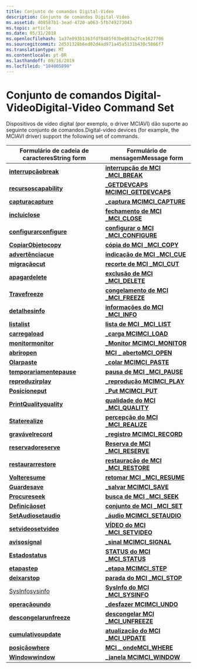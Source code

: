 ```yaml
---
title: Conjunto de comandos Digital-Video
description: Conjunto de comandos Digital-Video
ms.assetid: 408587b1-3ead-4720-a063-5fb749273043
ms.topic: article
ms.date: 05/31/2018
ms.openlocfilehash: 1a37e093b1363fdf8485f63be803a2fce1627706
ms.sourcegitcommit: 2d531328b6ed82d4ad971a45a5131b430c5866f7
ms.translationtype: MT
ms.contentlocale: pt-BR
ms.lasthandoff: 09/16/2019
ms.locfileid: "104005890"
---
```

# <a name="digital-video-command-set"></a><span data-ttu-id="288c0-103">Conjunto de comandos Digital-Video</span><span class="sxs-lookup"><span data-stu-id="288c0-103">Digital-Video Command Set</span></span>

<span data-ttu-id="288c0-104">Dispositivos de vídeo digital (por exemplo, o driver MCIAVI) dão suporte ao seguinte conjunto de comandos.</span><span class="sxs-lookup"><span data-stu-id="288c0-104">Digital-video devices (for example, the MCIAVI driver) support the following set of commands.</span></span>



| <span data-ttu-id="288c0-105">Formulário de cadeia de caracteres</span><span class="sxs-lookup"><span data-stu-id="288c0-105">String form</span></span>                      | <span data-ttu-id="288c0-106">Formulário de mensagem</span><span class="sxs-lookup"><span data-stu-id="288c0-106">Message form</span></span>                              |
|----------------------------------|-------------------------------------------|
| [<span data-ttu-id="288c0-107">**interrupção**</span><span class="sxs-lookup"><span data-stu-id="288c0-107">**break**</span></span>](break.md)           | [<span data-ttu-id="288c0-108">**interrupção de MCI \_**</span><span class="sxs-lookup"><span data-stu-id="288c0-108">**MCI\_BREAK**</span></span>](mci-break.md)           |
| [<span data-ttu-id="288c0-109">**recursos**</span><span class="sxs-lookup"><span data-stu-id="288c0-109">**capability**</span></span>](capability.md) | [<span data-ttu-id="288c0-110">**\_GETDEVCAPS MCI**</span><span class="sxs-lookup"><span data-stu-id="288c0-110">**MCI\_GETDEVCAPS**</span></span>](mci-getdevcaps.md) |
| [<span data-ttu-id="288c0-111">**captura**</span><span class="sxs-lookup"><span data-stu-id="288c0-111">**capture**</span></span>](capture.md)       | [<span data-ttu-id="288c0-112">**\_captura MCI**</span><span class="sxs-lookup"><span data-stu-id="288c0-112">**MCI\_CAPTURE**</span></span>](mci-capture.md)       |
| [<span data-ttu-id="288c0-113">**inclui**</span><span class="sxs-lookup"><span data-stu-id="288c0-113">**close**</span></span>](close.md)           | [<span data-ttu-id="288c0-114">**fechamento de MCI \_**</span><span class="sxs-lookup"><span data-stu-id="288c0-114">**MCI\_CLOSE**</span></span>](mci-close.md)           |
| [<span data-ttu-id="288c0-115">**configurar**</span><span class="sxs-lookup"><span data-stu-id="288c0-115">**configure**</span></span>](configure.md)   | [<span data-ttu-id="288c0-116">**configurar o MCI \_**</span><span class="sxs-lookup"><span data-stu-id="288c0-116">**MCI\_CONFIGURE**</span></span>](mci-configure.md)   |
| [<span data-ttu-id="288c0-117">**CopiarObjeto**</span><span class="sxs-lookup"><span data-stu-id="288c0-117">**copy**</span></span>](copy.md)             | [<span data-ttu-id="288c0-118">**cópia do MCI \_**</span><span class="sxs-lookup"><span data-stu-id="288c0-118">**MCI\_COPY**</span></span>](mci-copy.md)             |
| [<span data-ttu-id="288c0-119">**advertência**</span><span class="sxs-lookup"><span data-stu-id="288c0-119">**cue**</span></span>](cue.md)               | [<span data-ttu-id="288c0-120">**indicação de MCI \_**</span><span class="sxs-lookup"><span data-stu-id="288c0-120">**MCI\_CUE**</span></span>](mci-cue.md)               |
| [<span data-ttu-id="288c0-121">**migração**</span><span class="sxs-lookup"><span data-stu-id="288c0-121">**cut**</span></span>](cut.md)               | [<span data-ttu-id="288c0-122">**recorte de MCI \_**</span><span class="sxs-lookup"><span data-stu-id="288c0-122">**MCI\_CUT**</span></span>](mci-cut.md)               |
| [<span data-ttu-id="288c0-123">**apagar**</span><span class="sxs-lookup"><span data-stu-id="288c0-123">**delete**</span></span>](delete.md)         | [<span data-ttu-id="288c0-124">**exclusão de MCI \_**</span><span class="sxs-lookup"><span data-stu-id="288c0-124">**MCI\_DELETE**</span></span>](mci-delete.md)         |
| [<span data-ttu-id="288c0-125">**Trave**</span><span class="sxs-lookup"><span data-stu-id="288c0-125">**freeze**</span></span>](freeze.md)         | [<span data-ttu-id="288c0-126">**congelamento de MCI \_**</span><span class="sxs-lookup"><span data-stu-id="288c0-126">**MCI\_FREEZE**</span></span>](mci-freeze.md)         |
| [<span data-ttu-id="288c0-127">**detalhes**</span><span class="sxs-lookup"><span data-stu-id="288c0-127">**info**</span></span>](info.md)             | [<span data-ttu-id="288c0-128">**informações do MCI \_**</span><span class="sxs-lookup"><span data-stu-id="288c0-128">**MCI\_INFO**</span></span>](mci-info.md)             |
| [<span data-ttu-id="288c0-129">**lista**</span><span class="sxs-lookup"><span data-stu-id="288c0-129">**list**</span></span>](list.md)             | [<span data-ttu-id="288c0-130">**lista de MCI \_**</span><span class="sxs-lookup"><span data-stu-id="288c0-130">**MCI\_LIST**</span></span>](mci-list.md)             |
| [<span data-ttu-id="288c0-131">**carrega**</span><span class="sxs-lookup"><span data-stu-id="288c0-131">**load**</span></span>](load.md)             | [<span data-ttu-id="288c0-132">**\_carga MCI**</span><span class="sxs-lookup"><span data-stu-id="288c0-132">**MCI\_LOAD**</span></span>](mci-load.md)             |
| [<span data-ttu-id="288c0-133">**monitor**</span><span class="sxs-lookup"><span data-stu-id="288c0-133">**monitor**</span></span>](monitor.md)       | [<span data-ttu-id="288c0-134">**\_Monitor MCI**</span><span class="sxs-lookup"><span data-stu-id="288c0-134">**MCI\_MONITOR**</span></span>](mci-monitor.md)       |
| [<span data-ttu-id="288c0-135">**abrir**</span><span class="sxs-lookup"><span data-stu-id="288c0-135">**open**</span></span>](open.md)             | [<span data-ttu-id="288c0-136">**MCI \_ aberto**</span><span class="sxs-lookup"><span data-stu-id="288c0-136">**MCI\_OPEN**</span></span>](mci-open.md)             |
| [<span data-ttu-id="288c0-137">**Olar**</span><span class="sxs-lookup"><span data-stu-id="288c0-137">**paste**</span></span>](paste.md)           | [<span data-ttu-id="288c0-138">**\_colar MCI**</span><span class="sxs-lookup"><span data-stu-id="288c0-138">**MCI\_PASTE**</span></span>](mci-paste.md)           |
| [<span data-ttu-id="288c0-139">**temporariamente**</span><span class="sxs-lookup"><span data-stu-id="288c0-139">**pause**</span></span>](pause.md)           | [<span data-ttu-id="288c0-140">**pausa de MCI \_**</span><span class="sxs-lookup"><span data-stu-id="288c0-140">**MCI\_PAUSE**</span></span>](mci-pause.md)           |
| [<span data-ttu-id="288c0-141">**reproduzir**</span><span class="sxs-lookup"><span data-stu-id="288c0-141">**play**</span></span>](play.md)             | [<span data-ttu-id="288c0-142">**\_reprodução MCI**</span><span class="sxs-lookup"><span data-stu-id="288c0-142">**MCI\_PLAY**</span></span>](mci-play.md)             |
| [<span data-ttu-id="288c0-143">**Posicione**</span><span class="sxs-lookup"><span data-stu-id="288c0-143">**put**</span></span>](put.md)               | [<span data-ttu-id="288c0-144">**\_Put MCI**</span><span class="sxs-lookup"><span data-stu-id="288c0-144">**MCI\_PUT**</span></span>](mci-put.md)               |
| [<span data-ttu-id="288c0-145">**PrintQuality**</span><span class="sxs-lookup"><span data-stu-id="288c0-145">**quality**</span></span>](quality.md)       | [<span data-ttu-id="288c0-146">**qualidade do MCI \_**</span><span class="sxs-lookup"><span data-stu-id="288c0-146">**MCI\_QUALITY**</span></span>](mci-quality.md)       |
| [<span data-ttu-id="288c0-147">**State**</span><span class="sxs-lookup"><span data-stu-id="288c0-147">**realize**</span></span>](realize.md)       | [<span data-ttu-id="288c0-148">**percepção do MCI \_**</span><span class="sxs-lookup"><span data-stu-id="288c0-148">**MCI\_REALIZE**</span></span>](mci-realize.md)       |
| [<span data-ttu-id="288c0-149">**gravável**</span><span class="sxs-lookup"><span data-stu-id="288c0-149">**record**</span></span>](record.md)         | [<span data-ttu-id="288c0-150">**\_registro MCI**</span><span class="sxs-lookup"><span data-stu-id="288c0-150">**MCI\_RECORD**</span></span>](mci-record.md)         |
| [<span data-ttu-id="288c0-151">**reservado**</span><span class="sxs-lookup"><span data-stu-id="288c0-151">**reserve**</span></span>](reserve.md)       | [<span data-ttu-id="288c0-152">**Reserva de MCI \_**</span><span class="sxs-lookup"><span data-stu-id="288c0-152">**MCI\_RESERVE**</span></span>](mci-reserve.md)       |
| [<span data-ttu-id="288c0-153">**restaurar**</span><span class="sxs-lookup"><span data-stu-id="288c0-153">**restore**</span></span>](restore.md)       | [<span data-ttu-id="288c0-154">**restauração de MCI \_**</span><span class="sxs-lookup"><span data-stu-id="288c0-154">**MCI\_RESTORE**</span></span>](mci-restore.md)       |
| [<span data-ttu-id="288c0-155">**Volte**</span><span class="sxs-lookup"><span data-stu-id="288c0-155">**resume**</span></span>](resume.md)         | [<span data-ttu-id="288c0-156">**retomar MCI \_**</span><span class="sxs-lookup"><span data-stu-id="288c0-156">**MCI\_RESUME**</span></span>](mci-resume.md)         |
| [<span data-ttu-id="288c0-157">**Guarde**</span><span class="sxs-lookup"><span data-stu-id="288c0-157">**save**</span></span>](save.md)             | [<span data-ttu-id="288c0-158">**\_salvar MCI**</span><span class="sxs-lookup"><span data-stu-id="288c0-158">**MCI\_SAVE**</span></span>](mci-save.md)             |
| [<span data-ttu-id="288c0-159">**Procure**</span><span class="sxs-lookup"><span data-stu-id="288c0-159">**seek**</span></span>](seek.md)             | [<span data-ttu-id="288c0-160">**busca de MCI \_**</span><span class="sxs-lookup"><span data-stu-id="288c0-160">**MCI\_SEEK**</span></span>](mci-seek.md)             |
| [<span data-ttu-id="288c0-161">**Definição**</span><span class="sxs-lookup"><span data-stu-id="288c0-161">**set**</span></span>](set.md)               | [<span data-ttu-id="288c0-162">**conjunto de MCI \_**</span><span class="sxs-lookup"><span data-stu-id="288c0-162">**MCI\_SET**</span></span>](mci-set.md)               |
| [<span data-ttu-id="288c0-163">**SetAudio**</span><span class="sxs-lookup"><span data-stu-id="288c0-163">**setaudio**</span></span>](setaudio.md)     | [<span data-ttu-id="288c0-164">**\_áudio MCI**</span><span class="sxs-lookup"><span data-stu-id="288c0-164">**MCI\_SETAUDIO**</span></span>](mci-setaudio.md)     |
| [<span data-ttu-id="288c0-165">**setvideo**</span><span class="sxs-lookup"><span data-stu-id="288c0-165">**setvideo**</span></span>](setvideo.md)     | [<span data-ttu-id="288c0-166">**VÍDEO do MCI \_**</span><span class="sxs-lookup"><span data-stu-id="288c0-166">**MCI\_SETVIDEO**</span></span>](mci-setvideo.md)     |
| [<span data-ttu-id="288c0-167">**aviso**</span><span class="sxs-lookup"><span data-stu-id="288c0-167">**signal**</span></span>](signal.md)         | [<span data-ttu-id="288c0-168">**\_sinal MCI**</span><span class="sxs-lookup"><span data-stu-id="288c0-168">**MCI\_SIGNAL**</span></span>](mci-signal.md)         |
| [<span data-ttu-id="288c0-169">**Estado**</span><span class="sxs-lookup"><span data-stu-id="288c0-169">**status**</span></span>](status.md)         | [<span data-ttu-id="288c0-170">**STATUS do MCI \_**</span><span class="sxs-lookup"><span data-stu-id="288c0-170">**MCI\_STATUS**</span></span>](mci-status.md)         |
| [<span data-ttu-id="288c0-171">**etapa**</span><span class="sxs-lookup"><span data-stu-id="288c0-171">**step**</span></span>](step.md)             | [<span data-ttu-id="288c0-172">**\_etapa MCI**</span><span class="sxs-lookup"><span data-stu-id="288c0-172">**MCI\_STEP**</span></span>](mci-step.md)             |
| [<span data-ttu-id="288c0-173">**deixar**</span><span class="sxs-lookup"><span data-stu-id="288c0-173">**stop**</span></span>](stop.md)             | [<span data-ttu-id="288c0-174">**parada do MCI \_**</span><span class="sxs-lookup"><span data-stu-id="288c0-174">**MCI\_STOP**</span></span>](mci-stop.md)             |
| [<span data-ttu-id="288c0-175">SysInfo</span><span class="sxs-lookup"><span data-stu-id="288c0-175">sysinfo</span></span>](sysinfo.md)           | [<span data-ttu-id="288c0-176">**SysInfo do MCI \_**</span><span class="sxs-lookup"><span data-stu-id="288c0-176">**MCI\_SYSINFO**</span></span>](mci-sysinfo.md)       |
| [<span data-ttu-id="288c0-177">**operação**</span><span class="sxs-lookup"><span data-stu-id="288c0-177">**undo**</span></span>](undo.md)             | [<span data-ttu-id="288c0-178">**\_desfazer MCI**</span><span class="sxs-lookup"><span data-stu-id="288c0-178">**MCI\_UNDO**</span></span>](mci-undo.md)             |
| [<span data-ttu-id="288c0-179">**descongelar**</span><span class="sxs-lookup"><span data-stu-id="288c0-179">**unfreeze**</span></span>](unfreeze.md)     | [<span data-ttu-id="288c0-180">**descongelar MCI \_**</span><span class="sxs-lookup"><span data-stu-id="288c0-180">**MCI\_UNFREEZE**</span></span>](mci-unfreeze.md)     |
| [<span data-ttu-id="288c0-181">**cumulativo**</span><span class="sxs-lookup"><span data-stu-id="288c0-181">**update**</span></span>](update.md)         | [<span data-ttu-id="288c0-182">**atualização do MCI \_**</span><span class="sxs-lookup"><span data-stu-id="288c0-182">**MCI\_UPDATE**</span></span>](mci-update.md)         |
| [<span data-ttu-id="288c0-183">**posição**</span><span class="sxs-lookup"><span data-stu-id="288c0-183">**where**</span></span>](where.md)           | [<span data-ttu-id="288c0-184">**MCI \_ onde**</span><span class="sxs-lookup"><span data-stu-id="288c0-184">**MCI\_WHERE**</span></span>](mci-where.md)           |
| [<span data-ttu-id="288c0-185">**Window**</span><span class="sxs-lookup"><span data-stu-id="288c0-185">**window**</span></span>](window.md)         | [<span data-ttu-id="288c0-186">**\_janela MCI**</span><span class="sxs-lookup"><span data-stu-id="288c0-186">**MCI\_WINDOW**</span></span>](mci-window.md)         |



 

 

 




